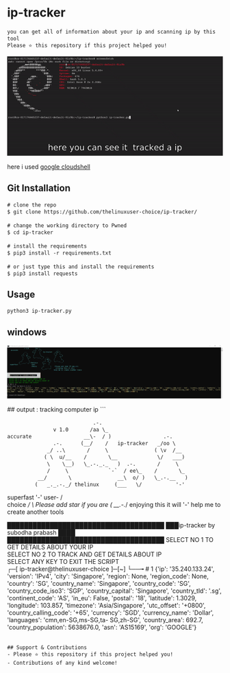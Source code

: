 # ip-tracker
```python3 ip tracker with lot of informations
you can get all of information about your ip and scanning ip by this tool
Please ⭐️ this repository if this project helped you!
```


![trial](/assets/iptracker.gif)

here  i used [google cloudshell](https://shell.cloud.google.com/) 

## Git Installation
```
# clone the repo
$ git clone https://github.com/thelinuxuser-choice/ip-tracker/

# change the working directory to Pwned
$ cd ip-tracker

# install the requirements 
$ pip3 install -r requirements.txt

# or just type this and install the requirements 
$ pip3 install requests
```

## Usage

```
python3 ip-tracker.py

```
## windows
<p align="center">
  <img src="/assets/windows.png">
</p>
## output : tracking computer ip
```
                                                                                           
                                .-.
                   v 1.0       /aa \_
    accurate                 __\-  / )                 .-.
                   .-.      (__/    /   ip-tracker   _/oo \
                 _/ ..\       /     \               ( \v  /__
                ( \  u/__    /       \__             \/   ___)
                 \    \__)   \_.-._._   )  .-.       /     \
                 /     \             `-`  / ee\_    /       \_
              __/       \               __\  o/ )   \_.-.__   )
             (   _._.-._/ thelinux     (___   \/           '-'
   superfast '-'           user-        /     \
                           choice      _/       \    Please add star if you are
                                      (   __.-._/     enjoying this it will
                                       '-'          help me to create another tools

█████████████████████████████████████
███ip-tracker by subodha prabash ████
█████████████████████████████████████
  SELECT NO 1 TO GET DETAILS ABOUT YOUR IP  
  SELECT NO 2 TO TRACK AND GET DETAILS ABOUT IP  
  SELECT ANY KEY TO EXIT THE SCRIPT  
 ┌─[ ip-tracker@thelinuxuser-choice ]─[~]
 └──╼ # 1
 {'ip': '35.240.133.24', 'version': 'IPv4', 'city': 'Singapore', 'region': None, 'region_code': None, 'country': 'SG', 'country_name': 'Singapore', 'country_code': 'SG', 'country_code_iso3': 'SGP', 'country_capital': 'Singapore', 'country_tld': '.sg', 'continent_code': 'AS', 'in_eu': False, 'postal': '18', 'latitude': 1.3029, 'longitude': 103.857, 'timezone': 'Asia/Singapore', 'utc_offset': '+0800', 'country_calling_code': '+65', 'currency': 'SGD', 'currency_name': 'Dollar', 'languages': 'cmn,en-SG,ms-SG,ta-
SG,zh-SG', 'country_area': 692.7, 'country_population': 5638676.0, 'asn': 'AS15169', 'org': 'GOOGLE'}
```

## Support & Contributions
- Please ⭐️ this repository if this project helped you!
- Contributions of any kind welcome!
